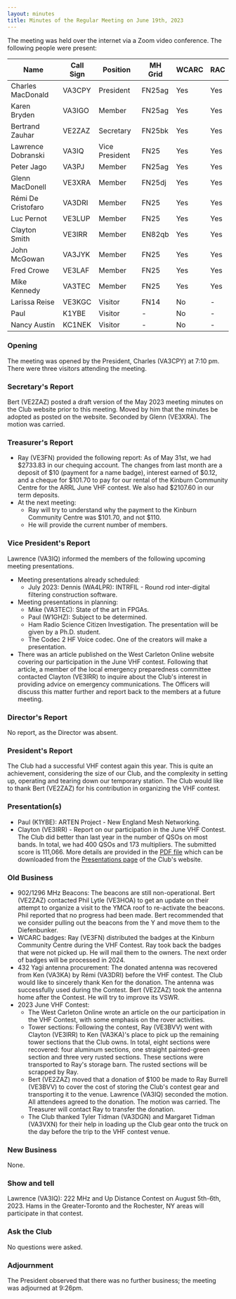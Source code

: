 ```yaml
---
layout: minutes
title: Minutes of the Regular Meeting on June 19th, 2023
---
```

The meeting was held over the internet via a Zoom video conference.
The following people were present:

| Name                   | Call Sign  | Position         | MH Grid | WCARC | RAC |
|------------------------|------------|------------------|---------|-------|-----|
| Charles MacDonald      | VA3CPY     | President        | FN25ag  | Yes   | Yes |
| Karen Bryden           | VA3IGO     | Member           | FN25ag  | Yes   | Yes |
| Bertrand Zauhar        | VE2ZAZ     | Secretary        | FN25bk  | Yes   | Yes |
| Lawrence Dobranski     | VA3IQ      | Vice President   | FN25    | Yes   | Yes |
| Peter Jago             | VA3PJ      | Member           | FN25ag  | Yes   | Yes |
| Glenn MacDonell        | VE3XRA     | Member           | FN25dj  | Yes   | Yes |
| Rémi De Cristofaro     | VA3DRI     | Member           | FN25    | Yes   | Yes |
| Luc Pernot             | VE3LUP     | Member           | FN25    | Yes   | Yes |
| Clayton Smith          | VE3IRR     | Member           | EN82qb  | Yes   | Yes |
| John McGowan           | VA3JYK     | Member           | FN25    | Yes   | Yes |
| Fred Crowe             | VE3LAF     | Member           | FN25    | Yes   | Yes |
| Mike Kennedy           | VA3TEC     | Member           | FN25    | Yes   | Yes |
| Larissa Reise          | VE3KGC     | Visitor          | FN14    | No    |  -  |
| Paul                   | K1YBE      | Visitor          |  -      | No    |  -  |
| Nancy Austin           | KC1NEK     | Visitor          |  -      | No    |  -  |

### Opening

The meeting was opened by the President, Charles (VA3CPY) at 7:10 pm.
There were three visitors attending the meeting.

### Secretary's Report

Bert (VE2ZAZ) posted a draft version of the May 2023 meeting minutes on the Club website prior to this meeting. Moved by him that the minutes be adopted as posted on the website. Seconded by Glenn (VE3XRA). The motion was carried.

### Treasurer's Report

- Ray (VE3FN) provided the following report: As of May 31st, we had $2733.83 in our chequing account. The changes from last month are a deposit of $10 (payment for a name badge), interest earned of $0.12, and a cheque for $101.70 to pay for our rental of the Kinburn Community Centre for the ARRL June VHF contest. We also had $2107.60 in our term deposits.
- At the next meeting:
   - Ray will try to understand why the payment to the Kinburn Community Centre was $101.70, and not $110.
   - He will provide the current number of members.

### Vice President's Report

Lawrence (VA3IQ) informed the members of the following upcoming meeting presentations.
- Meeting presentations already scheduled:
   - July 2023: Dennis (WA4LPR): INTRFIL - Round rod inter-digital filtering construction software.
- Meeting presentations in planning:
   - Mike (VA3TEC): State of the art in FPGAs.
   - Paul (W1GHZ): Subject to be determined.
   - Ham Radio Science Citizen Investigation. The presentation will be given by a Ph.D. student.
   - The Codec 2 HF Voice codec. One of the creators will make a presentation.
- There was an article published on the West Carleton Online website covering our participation in the June VHF contest. Following that article, a member of the local emergency preparedness committee contacted Clayton (VE3IRR) to inquire about the Club's interest in providing advice on emergency communications. The Officers will discuss this matter further and report back to the members at a future meeting.

### Director's Report

No report, as the Director was absent.

### President's Report

The Club had a successful VHF contest again this year. This is quite an achievement, considering the size of our Club, and the complexity in setting up, operating and tearing down our temporary station. The Club would like to thank Bert (VE2ZAZ) for his contribution in organizing the VHF contest.

### Presentation(s)

- Paul (K1YBE): ARTEN Project - New England Mesh Networking.
- Clayton (VE3IRR) - Report on our participation in the June VHF Contest. The Club did better than last year in the number of QSOs on most bands. In total, we had 400 QSOs and 173 multipliers. The submitted score is 111,066. More details are provided in the [PDF file](/presentations/ve3irr_2023_june_contest_review.pdf) which can be downloaded from the [Presentations page](/presentations.html) of the Club's website.

### Old Business

- 902/1296 MHz Beacons: The beacons are still non-operational. Bert (VE2ZAZ) contacted Phil Lytle (VE3HOA) to get an update on their attempt to organize a visit to the YMCA roof to re-activate the beacons. Phil reported that no progress had been made. Bert recommended that we consider pulling out the beacons from the Y and move them to the Diefenbunker.
- WCARC badges: Ray (VE3FN) distributed the badges at the Kinburn Community Centre during the VHF Contest. Ray took back the badges that were not picked up. He will mail them to the owners. The next order of badges will be processed in 2024.
- 432 Yagi antenna procurement: The donated antenna was recovered from Ken (VA3KA) by Rémi (VA3DRI) before the VHF contest. The Club would like to sincerely thank Ken for the donation. The antenna was successfully used during the Contest. Bert (VE2ZAZ) took the antenna home after the Contest. He will try to improve its VSWR.
- 2023 June VHF Contest:
   - The West Carleton Online wrote an article on the our participation in the VHF Contest, with some emphasis on the rover activities.
   - Tower sections: Following the contest, Ray (VE3BVV) went with Clayton (VE3IRR) to Ken (VA3KA)'s place to pick up the remaining tower sections that the Club owns. In total, eight sections were recovered: four aluminum sections, one straight painted-green section and three very rusted sections. These sections were transported to Ray's storage barn. The rusted sections will be scrapped by Ray.
   - Bert (VE2ZAZ) moved that a donation of $100 be made to Ray Burrell (VE3BVV) to cover the cost of storing the Club's contest gear and transporting it to the venue. Lawrence (VA3IQ) seconded the motion. All attendees agreed to the donation. The motion was carried. The Treasurer will contact Ray to transfer the donation.
   - The Club thanked Tyler Tidman (VA3DGN) and Margaret Tidman (VA3VXN) for their help in loading up the Club gear onto the truck on the day before the trip to the VHF contest venue.

### New Business

None.

### Show and tell

Lawrence (VA3IQ): 222 MHz and Up Distance Contest on August 5th-6th, 2023. Hams in the Greater-Toronto and the Rochester, NY areas will participate in that contest.

### Ask the Club

No questions were asked.

### Adjournment

The President observed that there was no further business; the meeting was adjourned at 9:26pm.
